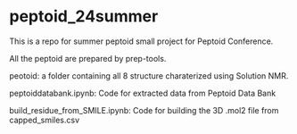 # peptoid_24summer

This is a repo for summer peptoid small project for Peptoid Conference.

All the peptoid are prepared by prep-tools.


peotoid: a folder containing all 8 structure charaterized using Solution NMR.

peptoiddatabank.ipynb: Code for extracted data from Peptoid Data Bank

build_residue_from_SMILE.ipynb: Code for building the 3D .mol2 file from capped_smiles.csv


